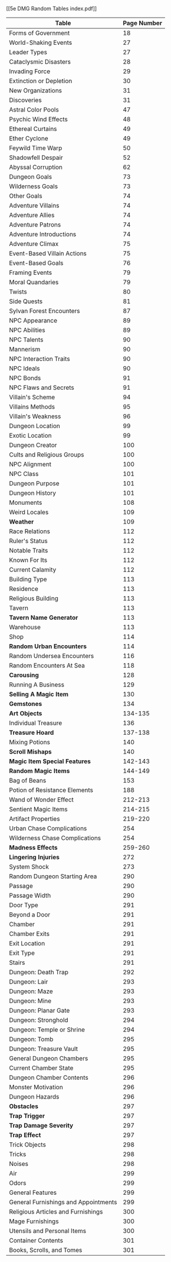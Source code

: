 [[5e DMG Random Tables index.pdf]] 



| Table                                | Page Number |
| ------------------------------------ | ----------- |
| Forms of Government                  | 18          |
| World-Shaking Events                 | 27          |
| Leader Types                         | 27          |
| Cataclysmic Disasters                | 28          |
| Invading Force                       | 29          |
| Extinction or Depletion              | 30          |
| New Organizations                    | 31          |
| Discoveries                          | 31          |
| Astral Color Pools                   | 47          |
| Psychic Wind Effects                 | 48          |
| Ethereal Curtains                    | 49          |
| Ether Cyclone                        | 49          |
| Feywild Time Warp                    | 50          |
| Shadowfell Despair                   | 52          |
| Abyssal Corruption                   | 62          |
| Dungeon Goals                        | 73          |
| Wilderness Goals                     | 73          |
| Other Goals                          | 74          |
| Adventure Villains                   | 74          |
| Adventure Allies                     | 74          |
| Adventure Patrons                    | 74          |
| Adventure Introductions              | 74          |
| Adventure Climax                     | 75          |
| Event-Based Villain Actions          | 75          |
| Event-Based Goals                    | 76          |
| Framing Events                       | 79          |
| Moral Quandaries                     | 79          |
| Twists                               | 80          |
| Side Quests                          | 81          |
| Sylvan Forest Encounters             | 87          |
| NPC Appearance                       | 89          |
| NPC Abilities                        | 89          |
| NPC Talents                          | 90          |
| Mannerism                            | 90          |
| NPC Interaction Traits               | 90          |
| NPC Ideals                           | 90          |
| NPC Bonds                            | 91          |
| NPC Flaws and Secrets                | 91          |
| Villain's Scheme                     | 94          |
| Villains Methods                     | 95          |
| Villain's Weakness                   | 96          |
| Dungeon Location                     | 99          |
| Exotic Location                      | 99          |
| Dungeon Creator                      | 100         |
| Cults and Religious Groups           | 100         |
| NPC Alignment                        | 100         |
| NPC Class                            | 101         |
| Dungeon Purpose                      | 101         |
| Dungeon History                      | 101         |
| Monuments                            | 108         |
| Weird Locales                        | 109         |
| **Weather**                          | 109         |
| Race Relations                       | 112         |
| Ruler's Status                       | 112         |
| Notable Traits                       | 112         |
| Known For Its                        | 112         |
| Current Calamity                     | 112         |
| Building Type                        | 113         |
| Residence                            | 113         |
| Religious Building                   | 113         |
| Tavern                               | 113         |
| **Tavern Name Generator**            | 113         |
| Warehouse                            | 113         |
| Shop                                 | 114         |
| **Random Urban Encounters**          | 114         |
| Random Undersea Encounters           | 116         |
| Random Encounters At Sea             | 118         |
| **Carousing**                        | 128         |
| Running A Business                   | 129         |
| **Selling A Magic Item**             | 130         |
| **Gemstones**                        | 134         |
| **Art Objects**                      | 134-135     |
| Individual Treasure                  | 136         |
| **Treasure Hoard**                   | 137-138     |
| Mixing Potions                       | 140         |
| **Scroll Mishaps**                   | 140         |
| **Magic Item Special Features**      | 142-143     |
| **Random Magic Items**               | 144-149     |
| Bag of Beans                         | 153         |
| Potion of Resistance Elements        | 188         |
| Wand of Wonder Effect                | 212-213     |
| Sentient Magic Items                 | 214-215     |
| Artifact Properties                  | 219-220     |
| Urban Chase Complications            | 254         |
| Wilderness Chase Complications       | 254         |
| **Madness Effects**                  | 259-260     |
| **Lingering Injuries**               | 272         |
| System Shock                         | 273         |
| Random Dungeon Starting Area         | 290         |
| Passage                              | 290         |
| Passage Width                        | 290         |
| Door Type                            | 291         |
| Beyond a Door                        | 291         |
| Chamber                              | 291         |
| Chamber Exits                        | 291         |
| Exit Location                        | 291         |
| Exit Type                            | 291         |
| Stairs                               | 291         |
| Dungeon: Death Trap                  | 292         |
| Dungeon: Lair                        | 293         |
| Dungeon: Maze                        | 293         |
| Dungeon: Mine                        | 293         |
| Dungeon: Planar Gate                 | 293         |
| Dungeon: Stronghold                  | 294         |
| Dungeon: Temple or Shrine            | 294         |
| Dungeon: Tomb                        | 295         |
| Dungeon: Treasure Vault              | 295         |
| General Dungeon Chambers             | 295         |
| Current Chamber State                | 295         |
| Dungeon Chamber Contents             | 296         |
| Monster Motivation                   | 296         |
| Dungeon Hazards                      | 296         |
| **Obstacles**                        | 297         |
| **Trap Trigger**                     | 297         |
| **Trap Damage Severity**             | 297         |
| **Trap Effect**                      | 297         |
| Trick Objects                        | 298         |
| Tricks                               | 298         |
| Noises                               | 298         |
| Air                                  | 299         |
| Odors                                | 299         |
| General Features                     | 299         |
| General Furnishings and Appointments | 299         |
| Religious Articles and Furnishings   | 300         |
| Mage Furnishings                     | 300         |
| Utensils and Personal Items          | 300         |
| Container Contents                   | 301         |
| Books, Scrolls, and Tomes            | 301         |